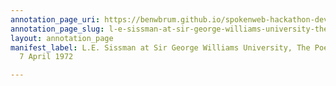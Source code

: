 ```yaml
---
annotation_page_uri: https://benwbrum.github.io/spokenweb-hackathon-development/annotations/l-e-sissman-at-sir-george-williams-university-the-poetry-series-7-april-1972-canvas-1-audience.json
annotation_page_slug: l-e-sissman-at-sir-george-williams-university-the-poetry-series-7-april-1972-canvas-1-audience
layout: annotation_page
manifest_label: L.E. Sissman at Sir George Williams University, The Poetry Series,
  7 April 1972

---
```

